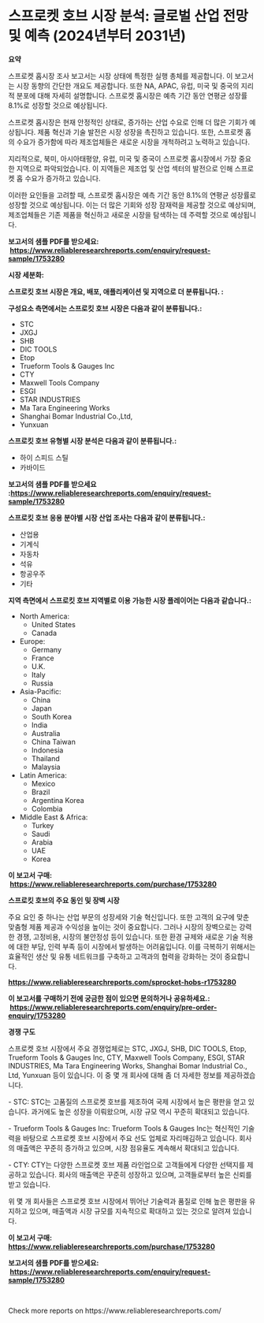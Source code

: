 <p><h1>스프로켓 호브 시장 분석: 글로벌 산업 전망 및 예측 (2024년부터 2031년)</h1></p><p><strong>요약</strong></p>
<p><p>스프로켓 홉시장 조사 보고서는 시장 상태에 특정한 실행 총체를 제공합니다. 이 보고서는 시장 동향의 간단한 개요도 제공합니다. 또한 NA, APAC, 유럽, 미국 및 중국의 지리적 분포에 대해 자세히 설명합니다. 스프로켓 홉시장은 예측 기간 동안 연평균 성장률 8.1%로 성장할 것으로 예상됩니다.</p><p>스프로켓 홉시장은 현재 안정적인 상태로, 증가하는 산업 수요로 인해 더 많은 기회가 예상됩니다. 제품 혁신과 기술 발전은 시장 성장을 촉진하고 있습니다. 또한, 스프로켓 홉의 수요가 증가함에 따라 제조업체들은 새로운 시장을 개척하려고 노력하고 있습니다.</p><p>지리적으로, 북미, 아시아태평양, 유럽, 미국 및 중국이 스프로켓 홉시장에서 가장 중요한 지역으로 파악되었습니다. 이 지역들은 제조업 및 산업 섹터의 발전으로 인해 스프로켓 홉 수요가 증가하고 있습니다.</p><p>이러한 요인들을 고려할 때, 스프로켓 홉시장은 예측 기간 동안 8.1%의 연평균 성장률로 성장할 것으로 예상됩니다. 이는 더 많은 기회와 성장 잠재력을 제공할 것으로 예상되며, 제조업체들은 기존 제품을 혁신하고 새로운 시장을 탐색하는 데 주력할 것으로 예상됩니다.</p></p>
<p><strong>보고서의 샘플 PDF를 받으세요: &nbsp;<a href="https://www.reliableresearchreports.com/enquiry/request-sample/1753280">https://www.reliableresearchreports.com/enquiry/request-sample/1753280</a></strong></p>
<p><strong>시장 세분화:</strong></p>
<p><strong> 스프로킷 호브 시장은 개요, 배포, 애플리케이션 및 지역으로 더 분류됩니다. :</strong></p>
<p><strong>구성요소 측면에서는 스프로킷 호브 시장은 다음과 같이 분류됩니다.:</strong></p>
<p><ul><li>STC</li><li>JXGJ</li><li>SHB</li><li>DIC TOOLS</li><li>Etop</li><li>Trueform Tools & Gauges Inc</li><li>CTY</li><li>Maxwell Tools Company</li><li>ESGI</li><li>STAR INDUSTRIES</li><li>Ma Tara Engineering Works</li><li>Shanghai Bomar Industrial Co.,Ltd,</li><li>Yunxuan</li></ul></p>
<p><strong> 스프로킷 호브 유형별 시장 분석은 다음과 같이 분류됩니다.:</strong></p>
<p><ul><li>하이 스피드 스틸</li><li>카바이드</li></ul></p>
<p><strong>보고서의 샘플 PDF를 받으세요 :<a href="https://www.reliableresearchreports.com/enquiry/request-sample/1753280">https://www.reliableresearchreports.com/enquiry/request-sample/1753280</a></strong></p>
<p><strong> 스프로킷 호브 응용 분야별 시장 산업 조사는 다음과 같이 분류됩니다.:</strong></p>
<p><ul><li>산업용</li><li>기계식</li><li>자동차</li><li>석유</li><li>항공우주</li><li>기타</li></ul></p>
<p><strong>지역 측면에서 스프로킷 호브 지역별로 이용 가능한 시장 플레이어는 다음과 같습니다.:</strong></p>
<p><ul>
    <li>
        North America:
        <ul>
            <li>United States</li>
            <li>Canada</li>
        </ul>
    </li>
    <li>
        Europe:
        <ul>
            <li>Germany</li>
            <li>France</li>
            <li>U.K.</li>
            <li>Italy</li>
            <li>Russia</li>
        </ul>
    </li>
    <li>
        Asia-Pacific:
        <ul>
            <li>China</li>
            <li>Japan</li>
            <li>South Korea</li>
            <li>India</li>
            <li>Australia</li>
            <li>China Taiwan</li>
            <li>Indonesia</li>
            <li>Thailand</li>
            <li>Malaysia</li>
        </ul>
    </li>
    <li>
        Latin America:
        <ul>
            <li>Mexico</li>
            <li>Brazil</li>
            <li>Argentina Korea</li>
            <li>Colombia</li>
        </ul>
    </li>
    <li>
        Middle East & Africa:
        <ul>
            <li>Turkey</li>
            <li>Saudi</li>
            <li>Arabia</li>
            <li>UAE</li>
            <li>Korea</li>
        </ul>
    </li>
    </ul></p>
<p><strong>이 보고서 구매: &nbsp;<a href="https://www.reliableresearchreports.com/purchase/1753280">https://www.reliableresearchreports.com/purchase/1753280</a></strong></p>
<p><strong>스프로킷 호브의 주요 동인 및 장벽 시장</strong></p>
<p><p>주요 요인 중 하나는 산업 부문의 성장세와 기술 혁신입니다. 또한 고객의 요구에 맞춘 맞춤형 제품 제공과 수익성을 높이는 것이 중요합니다. 그러나 시장의 장벽으로는 강력한 경쟁, 고정비용, 시장의 불안정성 등이 있습니다. 또한 환경 규제와 새로운 기술 적용에 대한 부담, 인력 부족 등이 시장에서 발생하는 어려움입니다. 이를 극복하기 위해서는 효율적인 생산 및 유통 네트워크를 구축하고 고객과의 협력을 강화하는 것이 중요합니다.</p></p>
<p><strong><a href="https://www.reliableresearchreports.com/sprocket-hobs-r1753280">https://www.reliableresearchreports.com/sprocket-hobs-r1753280</a></strong></p>
<p><strong>이 보고서를 구매하기 전에 궁금한 점이 있으면 문의하거나 공유하세요.: &nbsp;<a href="https://www.reliableresearchreports.com/enquiry/pre-order-enquiry/1753280">https://www.reliableresearchreports.com/enquiry/pre-order-enquiry/1753280</a></strong></p>
<p><strong>경쟁 구도</strong></p>
<p><p>스프로켓 호브 시장에서 주요 경쟁업체로는 STC, JXGJ, SHB, DIC TOOLS, Etop, Trueform Tools & Gauges Inc, CTY, Maxwell Tools Company, ESGI, STAR INDUSTRIES, Ma Tara Engineering Works, Shanghai Bomar Industrial Co., Ltd, Yunxuan 등이 있습니다. 이 중 몇 개 회사에 대해 좀 더 자세한 정보를 제공하겠습니다.</p><p>- STC: STC는 고품질의 스프로켓 호브를 제조하여 국제 시장에서 높은 평판을 얻고 있습니다. 과거에도 높은 성장을 이뤄왔으며, 시장 규모 역시 꾸준히 확대되고 있습니다.</p><p>- Trueform Tools & Gauges Inc: Trueform Tools & Gauges Inc는 혁신적인 기술력을 바탕으로 스프로켓 호브 시장에서 주요 선도 업체로 자리매김하고 있습니다. 회사의 매출액은 꾸준히 증가하고 있으며, 시장 점유율도 계속해서 확대되고 있습니다.</p><p>- CTY: CTY는 다양한 스프로켓 호브 제품 라인업으로 고객들에게 다양한 선택지를 제공하고 있습니다. 회사의 매출액은 꾸준히 성장하고 있으며, 고객들로부터 높은 신뢰를 받고 있습니다.</p><p>위 몇 개 회사들은 스프로켓 호브 시장에서 뛰어난 기술력과 품질로 인해 높은 평판을 유지하고 있으며, 매출액과 시장 규모를 지속적으로 확대하고 있는 것으로 알려져 있습니다.</p></p>
<p><strong>이 보고서 구매: &nbsp; <a href="https://www.reliableresearchreports.com/purchase/1753280">https://www.reliableresearchreports.com/purchase/1753280</a></strong></p>
<p><strong>보고서의 샘플 PDF를 받으세요: &nbsp;<a href="https://www.reliableresearchreports.com/enquiry/request-sample/1753280">https://www.reliableresearchreports.com/enquiry/request-sample/1753280</a></strong><strong></strong></p>
<p>&nbsp;</p>
<p>Check more reports on https://www.reliableresearchreports.com/</p>